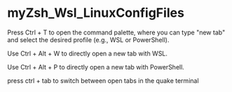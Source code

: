 # myZsh_Wsl_LinuxConfigFiles


Press Ctrl + T to open the command palette, where you can type "new tab" and select the desired profile (e.g., WSL or PowerShell).

Use Ctrl + Alt + W to directly open a new tab with WSL.

Use Ctrl + Alt + P to directly open a new tab with PowerShell.


press ctrl + tab to switch between open tabs in the quake terminal 

